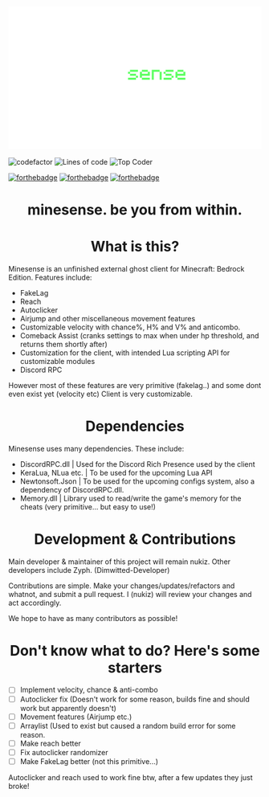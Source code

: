 ![minesense](https://github.com/nukiz/minesense/blob/main/githubrsc/minesenses.png?raw=true)

![codefactor](https://img.shields.io/codefactor/grade/github/nukiz/minesense?color=royalblue)
![Lines of code](https://img.shields.io/tokei/lines/github/nukiz/minesense?color=lightcoral&label=lines%20of%20code)
![Top Coder](https://img.shields.io/badge/Topcoder-29A7DF?style=for-the-badge&logo=Topcoder&logoColor=white)

[![forthebadge](https://forthebadge.com/images/badges/compatibility-club-penguin.svg)](https://forthebadge.com)
[![forthebadge](https://forthebadge.com/images/badges/contains-tasty-spaghetti-code.svg)](https://forthebadge.com)
[![forthebadge](https://forthebadge.com/images/badges/reading-6th-grade-level.svg)](https://forthebadge.com)


<h1 align="center">minesense. be you from within.</h1>

## <h1 align="center">What is this?</h1>

Minesense is an unfinished external ghost client for Minecraft: Bedrock Edition. Features include:
- FakeLag
- Reach
- Autoclicker
- Airjump and other miscellaneous movement features
- Customizable velocity with chance%, H% and V% and anticombo.
- Comeback Assist (cranks settings to max when under hp threshold, and returns them shortly after)
- Customization for the client, with intended Lua scripting API for customizable modules
- Discord RPC

However most of these features are very primitive (fakelag..) and some dont even exist yet (velocity etc)
Client is very customizable.

## <h1 align="center">Dependencies</h1>

Minesense uses many dependencies. These include: 
- DiscordRPC.dll | Used for the Discord Rich Presence used by the client
- KeraLua, NLua etc. | To be used for the upcoming Lua API
- Newtonsoft.Json | To be used for the upcoming configs system, also a dependency of DiscordRPC.dll.
- Memory.dll | Library used to read/write the game's memory for the cheats (very primitive... but easy to use!)

## <h1 align="center">Development & Contributions</h1>

Main developer & maintainer of this project will remain nukiz.
Other developers include Zyph. (Dimwitted-Developer)

Contributions are simple. Make your changes/updates/refactors and whatnot, and submit a pull request. I (nukiz) will review your changes and act accordingly.

We hope to have as many contributors as possible!

## <h1 align="center">Don't know what to do? Here's some starters</h1>

- [ ] Implement velocity, chance & anti-combo
- [ ] Autoclicker fix (Doesn't work for some reason, builds fine and should work but apparently doesn't)
- [ ] Movement features (Airjump etc.)
- [ ] Arraylist (Used to exist but caused a random build error for some reason.
- [ ] Make reach better
- [ ] Fix autoclicker randomizer
- [ ] Make FakeLag better (not this primitive...)

Autoclicker and reach used to work fine btw, after a few updates they just broke!


